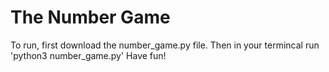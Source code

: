# The Number Game
To run, first download the number_game.py file. Then in your termincal run 'python3 number_game.py'
Have fun!
